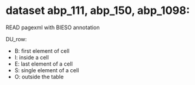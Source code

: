 

# dataset  abp_111, abp_150, abp_1098:
READ pagexml with BIESO annotation

DU_row:
- B: first element of cell
- I: inside a cell
- E: last element of a cell
- S: single element of  a cell
- O: outside the table
    
    
